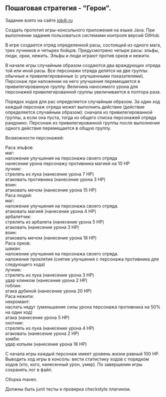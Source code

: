 ## Пошаговая стратегия - "Герои".
Задание взято на сайте [job4j.ru](https://job4j.ru/posts/heroes.html)

Создать прототип игры-консольного приложения на языке Java. При выполнении задания пользоваться системами контроля версий GitHub.

В игре создается отряд определенной расы, состоящий из одного мага, трех лучников и четырех бойцов.
Предусмотрено четыре расы: эльфы, люди, орки, нежить. Эльфы и люди играют против орков и нежити.

В начале игры случайным образом создаются два враждующих отряда той или иной расы.
Все персонажи отряда делятся на две группы: обычные и привилегированные (с улучшенными показателями). Персонаж при наложении на него улучшения перемещается в привилегированную группу. Величина наносимого урона для персонажей привилегированной группы увеличивается в полтора раза. 

Порядок ходов для рас определяется случайным образом. За один ход каждый персонаж отряда может выполнить действие (действие определяется случайным образом): сначала из привилегированной группы, а если она пуста, тогда из общего списка персонажей отряда рандомно. Персонаж из привилегированной группы после выполнения одного действия перемещается в общую группу. 

Возможности персонажей:

<div>Раса эльфов:
    <div>маг:
        <div>наложение улучшения на персонажа своего отряда</div>
        <div>нанесение урона персонажу противника магией на 10 HP</div>
    </div>
    <div>лучник:
        <div>стрелять из лука (нанесение урона 7 HP)</div>
        <div>атаковать противника (нанесение урона 3 HP)</div>
    </div>
    <div>воин:
        <div>атаковать мечом (нанесение урона 15 HP)</div>
    </div>
</div>
<div>Раса людей:
    <div>маг:
        <div>наложение улучшения на персонажа своего отряда.</div>
        <div>атаковать магией (нанесение урона 4 HP)</div>
    </div>
    <div>арбалетчик:
        <div>стрелять из арбалета (нанесение урона 5 HP)</div>
        <div>атаковать (нанесение урона 3 HP)</div>
    </div>
    <div>воин:
        <div>атаковать мечом (нанесение урона 18 HP)</div>
    </div>
</div>
<div>Раса орков:
    <div>шаман:
        <div>наложение улучшения на персонажа своего отряда.</div>
        <div>наложение проклятия (снятие улучшения с персонажа противника для следующего хода)</div>
    </div>
    <div>лучник:
        <div>стрелять из лука (нанесение урона 3 HP)</div>
        <div>удар клинком (нанесение урона 2 HP)</div>
    </div>
    <div>гоблин:
        <div>атака дубиной (нанесение урона 20 HP)</div>
    </div>
</div>
<div>Раса нежити:
    <div>некромант:
        <div>наслать недуг (уменьшение силы урона персонажа противника на 50% на один ход)</div>
        <div>атака (нанесение урона 5 HP)</div>
    </div>
    <div>охотник:
        <div>стрелять из лука (нанесение урона 4 HP)</div>
        <div>атаковать (нанесение урона 2 HP)</div>
    </div>
    <div>зомби:
        <div>удар копьем (нанесение урона 18 HP)</div>
    </div>
</div>

С начала игры каждый персонаж имеет уровень жизни равный 100 HP.
Выводить ход игры в консоль: вести статистику ходов с порядком ходов (кто, кого, нанесенный урон, умер). По завершении игры сохранять лог в файл.

Сборка maven.

Должны быть junit тесты и проверка checkstyle плагином.
